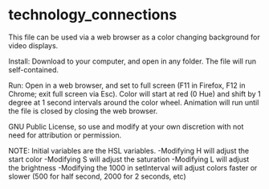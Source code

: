# technology_connections
This file can be used via a web browser as a color changing background for video displays.

Install:
Download to your computer, and open in any folder. The file will run self-contained.

Run:
Open in a web browser, and set to full screen (F11 in Firefox, F12 in Chrome; exit full screen via Esc).
Color will start at red (0 Hue) and shift by 1 degree at 1 second intervals around the color wheel.
Animation will run until the file is closed by closing the web browser.

GNU Public License, so use and modify at your own discretion with not need for attribution or permission.

NOTE:
Initial variables are the HSL variables.
-Modifying H will adjust the start color
-Modifying S will adjust the saturation
-Modifying L will adjust the brightness
-Modifying the 1000 in setInterval will adjust colors faster or slower (500 for half second, 2000 for 2 seconds, etc)
